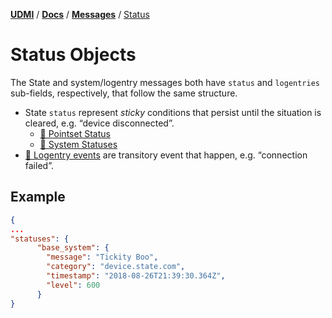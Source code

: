 [**UDMI**](../../) / [**Docs**](../) / [**Messages**](./)
/ [Status](#)

# Status Objects

The State and system/logentry messages both have `status` and `logentries` sub-fields, respectively, that
follow the same structure.

- State `status` represent _sticky_ conditions that persist until the situation is cleared, e.g.
  “device disconnected”.
    - [🧬 Pointset Status](../../gencode/docs/state.html#pointset_points_pattern1_status) 
    - [🧬 System Statuses](../../gencode/docs/state.html#system_statuses)
- [🧬 Logentry events](../../gencode/docs/event_system.html#logentries) are transitory event that
  happen, e.g. “connection failed”.

## Example
```json
{
...
"statuses": {
      "base_system": {
        "message": "Tickity Boo",
        "category": "device.state.com",
        "timestamp": "2018-08-26T21:39:30.364Z",
        "level": 600
      }
}
```
